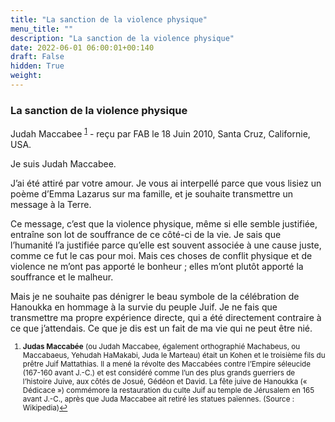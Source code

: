 ```yaml
---
title: "La sanction de la violence physique"
menu_title: ""
description: "La sanction de la violence physique"
date: 2022-06-01 06:00:01+00:140
draft: False
hidden: True
weight:
---
```

### La sanction de la violence physique

Judah Maccabee <sup id="a1">[1](#f1)</sup> - reçu par FAB le 18 Juin 2010, Santa Cruz, Californie, USA.

Je suis Judah Maccabee.

J’ai été attiré par votre amour. Je vous ai interpellé parce que vous lisiez un poème d’Emma Lazarus sur ma famille, et je souhaite transmettre un message à la Terre.

Ce message, c’est que la violence physique, même si elle semble justifiée, entraîne son lot de souffrance de ce côté-ci de la vie. Je sais que l’humanité l’a justifiée parce qu’elle est souvent associée à une cause juste, comme ce fut le cas pour moi. Mais ces choses de conflit physique et de violence ne m’ont pas apporté le bonheur ; elles m’ont plutôt apporté la souffrance et le malheur.

Mais je ne souhaite pas dénigrer le beau symbole de la célébration de Hanoukka en hommage à la survie du peuple Juif. Je ne fais que transmettre ma propre expérience directe, qui a été directement contraire à ce que j’attendais. Ce que je dis est un fait de ma vie qui ne peut être nié.
<small>

1. <large id="f1"> **Judas Maccabée** (ou Judah Maccabee, également orthographié Machabeus, ou Maccabaeus, Yehudah HaMakabi, Juda le Marteau) était un Kohen et le troisième fils du prêtre Juif Mattathias. Il a mené la révolte des Maccabées contre l’Empire séleucide (167-160 avant J.-C.) et est considéré comme l’un des plus grands guerriers de l’histoire Juive, aux côtés de Josué, Gédéon et David. La fête juive de Hanoukka (« Dédicace ») commémore la restauration du culte Juif au temple de Jérusalem en 165 avant J.-C., après que Juda Maccabee ait retiré les statues païennes. (Source : Wikipedia)[↩](#a1)
